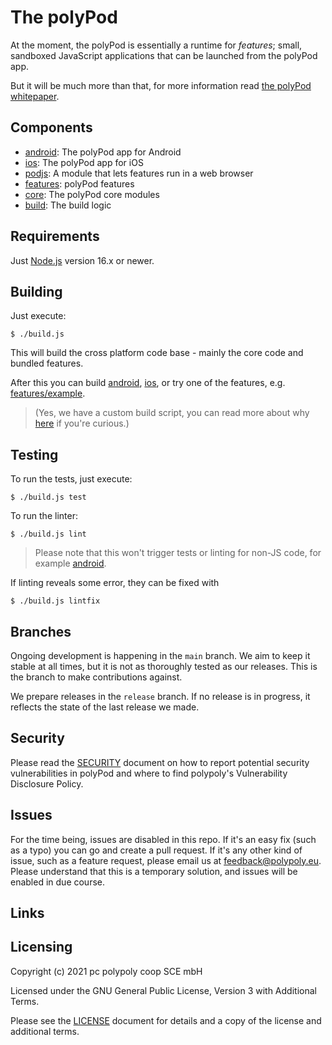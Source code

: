 # The polyPod

At the moment, the polyPod is essentially a runtime for _features_; small,
sandboxed JavaScript applications that can be launched from the polyPod app.

But it will be much more than that, for more information read [the polyPod
whitepaper].

## Components

- [android](android): The polyPod app for Android
- [ios](ios): The polyPod app for iOS
- [podjs](podjs): A module that lets features run in a web browser
- [features](features): polyPod features
- [core](core): The polyPod core modules
- [build](build): The build logic

## Requirements

Just [Node.js](https://nodejs.org/) version 16.x or newer.

## Building

Just execute:

    $ ./build.js

This will build the cross platform code base - mainly the core code and bundled
features.

After this you can build [android](android), [ios](ios), or try one of the
features, e.g. [features/example](features/example).

> (Yes, we have a custom build script, you can read more about why [here](build)
> if you're curious.)

## Testing

To run the tests, just execute:

    $ ./build.js test

To run the linter:

    $ ./build.js lint

> Please note that this won't trigger tests or linting for non-JS code, for
example [android](android).

If linting reveals some error, they can be fixed with 

    $ ./build.js lintfix

## Branches

Ongoing development is happening in the `main` branch. We aim to keep it stable
at all times, but it is not as thoroughly tested as our releases. This is the
branch to make contributions against.

We prepare releases in the `release` branch. If no release is in progress, it
reflects the state of the last release we made.

## Security

Please read the [SECURITY](SECURITY.md) document on how to report potential
security vulnerabilities in polyPod and where to find polypoly's Vulnerability
Disclosure Policy.

## Issues

For the time being, issues are disabled in this repo. If it's an easy fix (such
as a typo) you can go and create a pull request. If it's any other kind of
issue, such as a feature request, please email us at
feedback@polypoly.eu. Please understand that this is a temporary solution, and
issues will be enabled in due course.

## Links

[the polyPod whitepaper]: https://polypoly.coop/static/polypoly_Whitepaper_polyPod.pdf


## Licensing

Copyright (c) 2021 pc polypoly coop SCE mbH

Licensed under the GNU General Public License, Version 3 with Additional Terms.

Please see the [LICENSE](LICENSE) document for details and a copy of the
license and additional terms.


